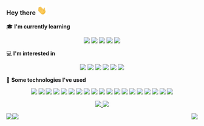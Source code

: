 ### Hey there <img src="https://raw.githubusercontent.com/RegsonDR/RegsonDR/master/assets/wave.gif" width="25px">


🎓 **I'm currently learning**
<p align="center">
    <img height="22" src="https://img.shields.io/badge/-Node.js-grey?style=flat&logo=node.js" />
    <img height="22" src="https://img.shields.io/badge/-React.js-grey?style=flat&logo=react" />
    <img height="22" src="https://img.shields.io/badge/-Redux.js-grey?style=flat&logo=redux&logoColor=9999FF" />
    <img height="22" src="https://img.shields.io/badge/-npm-grey?style=flat&logo=npm" />
    <img height="22" src="https://img.shields.io/badge/-AWS-grey?style=flat&logo=amazon-aws" />   
</p>

💻 **I'm interested in**
<p align="center">
    <img height="22" src="https://img.shields.io/badge/-Software_Engineering-grey?style=flat" />
    <img height="22" src="https://img.shields.io/badge/-Microservices-grey?style=flat" />
    <img height="22" src="https://img.shields.io/badge/-Web_Development-grey?style=flat" />
    <img height="22" src="https://img.shields.io/badge/-Data_Science-grey?style=flat" />
    <img height="22" src="https://img.shields.io/badge/-Artificial_Intelligence-grey?style=flat" />
    <img height="22" src="https://img.shields.io/badge/-Machine_Learning-grey?style=flat" />
</p>

🦾 **Some technologies I've used**
<p align="center">
    <img height="22" src="https://img.shields.io/badge/-Git-grey?style=flat&logo=git" />
    <img height="22" src="https://img.shields.io/badge/-Google_Cloud-grey?style=flat&logo=google-cloud" />
    <img height="22" src="https://img.shields.io/badge/-MongoDB-grey?style=flat&logo=mongodb" /> 
    <img height="22" src="https://img.shields.io/badge/-Apache-grey?style=flat&logo=apache&logoColor=D22128" />
    <img height="22" src="https://img.shields.io/badge/-VSCode-grey?style=flat&logo=visual-studio-code&logoColor=007ACC" />   
<!--     <img height="22" src="https://img.shields.io/badge/-PyPi-grey?style=flat&logo=pypi" />      -->
    <img height="22" src="https://img.shields.io/badge/-Jupyter-grey?style=flat&logo=jupyter" />    
    <img height="22" src="https://img.shields.io/badge/-Material_UI-grey?style=flat&logo=material-ui&logoColor=0081CB" />     
    <img height="22" src="https://img.shields.io/badge/-Jinja-grey?style=flat&logo=jinja&logoColor=B41717" />
    <img height="22" src="https://img.shields.io/badge/-Flask-grey?style=flat&logo=flask" />
    <img height="22" src="https://img.shields.io/badge/-PyCharm-grey?style=flat&logo=pycharm" />     
    <img height="22" src="https://img.shields.io/badge/-Bootstrap-grey?style=flat&logo=bootstrap&logoColor=9266CC" />   
    <img height="22" src="https://img.shields.io/badge/-Postman-grey?style=flat&logo=postman" />     
<!--     <img height="22" src="https://img.shields.io/badge/-Curl-grey?style=flat&logo=curl" /> -->
    <img height="22" src="https://img.shields.io/badge/-MySQL-grey?style=flat&logo=mysql&logoColor=ffffff" />     
    <img height="22" src="https://img.shields.io/badge/-ngrok-grey?style=flat&logo=github-actions&logoColor=ffffff" />     
    <img height="22" src="https://img.shields.io/badge/-XAMPP-grey?style=flat&logo=xampp" />   
    <img height="22" src="https://img.shields.io/badge/-Stripe.js-grey?style=flat&logo=stripe" />     
    <img height="22" src="https://img.shields.io/badge/-DigitalOcean-grey?style=flat&logo=digitalocean" />  
    <img height="22" src="https://img.shields.io/badge/-Pandas-grey?style=flat&logo=pandas&logoColor=150458" />   
    <img height="22" src="https://img.shields.io/badge/-Android_Studio-grey?style=flat&logo=Android-studio" />   
</p>

<p align="center">
    <a href="https://github.com/anuraghazra/github-readme-stats">
  <img height="180" src="https://github-readme-stats-git-master.regsondr.vercel.app/api?username=RegsonDR&count_private=true&show_icons=true&icon_color=fafbfc&bg_color=3f4448&text_color=ffffff&title_color=fafbfc" />
  <img height="180" src="https://github-readme-stats-git-master.regsondr.vercel.app/api/top-langs/?username=RegsonDR&layout=compact&bg_color=3f4448&text_color=ffffff&title_color=fafbfc" />
    </a>
</p>

<span>
    <a href="https://www.linkedin.com/in/regsondr/">
        <img height="22" align="left" src="https://img.shields.io/badge/-LinkedIn-grey?style=flat&logoColor=ffffff&logo=Linkedin" />
    </a>
    <img height="22" align="left" src="https://visitor-badge.glitch.me/badge?page_id=RegsonDR.RegsonDR" />
    <img height="19" align="right" height="19" src="https://img.shields.io/github/last-commit/RegsonDR/RegsonDR?color=0b7cbd&label=Updated&logo=github&cacheSeconds=300" />
</span>

<!--
**RegsonDR/RegsonDR** is a ✨ _special_ ✨ repository because its `README.md` (this file) appears on your GitHub profile.

Here are some ideas to get you started:

- 🔭 I’m currently working on ...
- 🌱 I’m currently learning ...
- 👯 I’m looking to collaborate on ...
- 🤔 I’m looking for help with ...
- 💬 Ask me about ...
- 📫 How to reach me: ...
- 😄 Pronouns: ...
- ⚡ Fun fact: ...
-->
